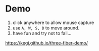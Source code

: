 # Demo

1) click anywhere to allow mouse capture
2) use ```A, W, S, D``` to move around.
3) have fun and try not to fall...

https://kegi.github.io/three-fiber-demo/